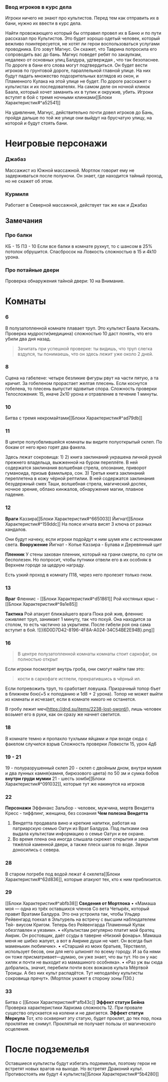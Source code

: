 ### Ввод игроков в курс дела
Игроки ничего не знают про культистов. Перед тем как отправить их в бани, нужно их ввести в курс дела.

Найти провожающего который бы отправил провел их в Баню и по пути рассказал про Культистов. Это будет хорошо одетый человек, который вежливо поинтересуется, не хотят ли герои воспользоваться услугами проводника. Его зовут Магнус. Он скажет, что Таврина попросила его сопроводить вас до бань.
Магнус поведет ребят по закаулкам, недалеко от основных улиц Балдура, удтверждая , что так безопаснее.
По дороге в бани его слова могут подтвердиться. Он будет вести игроков по грунтовой дороге, параллельной главной улице. На них будут падать множество подозрительных взглядов из окон, и Пламенного Кулака на этой улице не будет. 
По дороге расскажет о культистах и их последователях. На самом деле он ночной клинок Баала, который хочет заманить их в тупик и окружив, убить.
Игроки вступят в бой с тремя ночными клинками[[Блоки Характеристик#^a52541]]

На удивление, Магнус, действительно почти довел игроков до Бань, пройдя дальше по той же улице они выйдут на брусчатую улицу, на которой и будут стоять бани.


# Неигровые персонажи
### Джабаз
Массажист из Южной массажной. Мортлок говорит ему не задерживаться после полуночи. Он знает, где находится тайный проход, но не скажет об этом.

###  Курмиля
Работает в Северной массажной, действует так же как и Джабаз

## Замечания
### Про балки
КБ - 15 ПЗ - 10
Если все балки в комнате рухнут, то с шансом в 25% потолок обрушится.
Спасбросок на Ловкость сложностью в 15 и 4k10 урона.
### Про потайные двери
Проверка обнаружения тайной двери: 10 на Внимание.
# Комнаты

### 6
В полузатопленной комнате плавает труп. Это культист Баала Хискаль. 
Проверка мудрости(медицина) сложностью 10 даст понять, что его убили два дня назад.
>Зачитать при успешной проверке: ты видишь, что труп слегка вздулся, ты понимаешь, что он здесь лежит уже около 2 дней.
### 8
Сцена на габелене: четыре безликие фигуры рвут на части
пятую, а та кричит.
За гобеленом прорастает желтая плесень. Если коснутся гобелена, то плесень выпустит ядовитые спора.
Сложность проверки Телосложения: 15, иначе 2к10 урона и отравление в течение 1 минуты.
### 10
Битва с тремя некромайтами[[Блоки Характеристик#^ad79db]]
### 11

В центре полуобвлившейся комнаты вы видите полуоткрытый склеп. По бокам от него ярко горят два факела.

Здесь лежат сокровища:
1) 
2) книга заклинаний украшена личной руной прежнего владельца, выжженной на буром переплёте. В ней содержатся заклинания волшебная стрела, опознание, приворот гуманоида, призыв фамильяра, сон.
3) Третья книга заклинаний переплетена в кожу чёрной
	рептилии. В ней содержатся заклинания безудержный
	смех Таши, волшебная стрела, магический доспех, ночное зрение, облако кинжалов, обнаружение магии, плавное падение.
### 12
**Враги**
Каззира[[Блоки Характеристик#^665003]]
Йигнат[[Блоки Характеристик#^159ddc]]
На поясе игната висят 3 ключа от разных кандалов.

Они будут начеку, если игроки подойдут к ним шумя или с источниками света.
**Вооружение**
Йигнат - Копье
Каззира - Булава и Деревянный щит

**Пленник**
У стены закован пленник, который на грани смерти, по сути он бесполезен. Но попросит, чтобы путники отвели его в их особняк в Верхнем городе за щедрую награду.

Есть узкий проход в комнату П18, через него пролезет только гном.

### 13
**Враг**
Фленнис - [[Блоки Характеристик#^d51861]]
Рой костяных крыс - [[Блоки Характеристик#^9a1e85]]

**Тактика**
Рой атакует ближайшего врага
Пока рой жив, фленнис оживляет труп, занимает 1 минуту, так что похуй. Она находится за столом, то есть частично за укрытием.
После гибели роя она сама вступит в бой.
![[{6D0D7D42-8196-4F8A-A024-34C54BE2E94B}.png]]
### 16
>В центре полузатопленной комнаты комнаты стоит саркофаг, он полностью открыт

Если игроки посмотрят внутрь гроба, они смогут найти там это:

>кости в саркофаге истлели, прекратившись в чёрный ил.

Если потревожить труп, то сработает ловушка.
Призрачный топор бъет в ближнем бою(+5 к поподанию и 1d8 + 2 урона). Топор не может выйти из комнаты и исчезает, если в комнате никого не останется.

В гробу лежит меч(https://dnd.su/items/2238-lost-sword/), лишь человек возьмет его в руки, как он сразу же начнет светится.

### 18
В комнате темно и пропахло тухлыми яйцами и при входе сюда с факелом случился взрыв
Сложность проверки Ловкости 15, урон 4д6
### 19 - 21
19 - полуразрушенный склеп
20 - склеп с двойным дном, внутри мумия и два лунных камня(камня, бирюзового цвета) по 50 зм и сумка бобов **внутри груди мумии**
21 - шесть зомби[[Блоки Характеристик#^091032]], которые тут же накинутся на игроков
### 22
**Персонажи**
Эффинакс Зальбор - человек, мужчина, мертв
Вендетта Кресс - тиффлинг, женщина, без сознания
**Чем полезна Вендетта**
1. Вендетта продавала вино и крепкие напитки, работая на патриарскую семью Оатун из Врат Балдура. Под пытками она выдала культистам информацию о семье Оатун и ее охране.
2. Во время плена она иногда слышала скрежет открытия и закрытия тяжёлой каменной двери, а также плеск шагов по воде. Звуки доносились с севера.
### 28
В старом погребе под водой лежат 4 скелета[[Блоки Характеристик#^62d836]], которые атакуют тех, кто к ним приблизится.
### 29
[[Блоки Характеристик#^abfb38]]
**Сведения от Мортлока**
• «Мамаша моя — одна из трёх оставшихся членов Со
вета Четырёх, который правит Вратами Балдура. Это
она устроила так, чтобы Ульдер Рейвенгард поехал
в Эльтурель на встречу с высшим наблюдателем Тей-
виусом Кригом. Теперь без Рейвенгарда Пламенный
Кулак обезглавлен и уязвим».
• «Культистам регулярно платит мой братец Амрик.
Он ростовщик, даёт ссуды в таверне «Низкий фонарь».
Мамаша меня не шибко жалует, а вот в Амрике души
не чает. Он всегда был маменькин любимчик».
• «Старший из моих братьев, Тёрствелл, использует
бесов, они для него шпионят по всему городу. И за ба
нями он тоже присматривает—думаю, он уже знает,
что вы тут. Но он у нас хиляк и почти не выходит
из мамашиного особняка».
• «Раз уж вы сюда добрались, значит, перебили почти
всех вожаков культа Мёртвой Троицы. А без них культ
распадётся. Тут неподалёку культисты сокровища
прячут». (Мортлок укажет в сторону зоны П30.)
### 33
Битва с [[Блоки Характеристик#^afb43c]]
**Эффект статуи Бейна**
Проверка характеристики Харизма сложность 12. При провале существо опускается на колени и не двигается.
**Эффект статуи Меркула**
Тот, кто осквернит эту статую, будет проклят, до тех пор, пока проклятие не снимут. Проклятый не получает пользы от магического осцеления.
# После подземелья
Оставшиеся культисты будут избегать подземелья, поэтому герои не встретят новых врагов на выходе. Но встретят Драконий культ.
Противостоять им будут 4 культиста[[Блоки Характеристик#^5b4280]]
